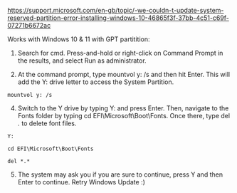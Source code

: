 https://support.microsoft.com/en-gb/topic/-we-couldn-t-update-system-reserved-partition-error-installing-windows-10-46865f3f-37bb-4c51-c69f-07271b6672ac



Works with Windows 10 & 11 with GPT partitition:

1.  Search for cmd. Press-and-hold or right-click on Command Prompt in the results, and select Run as administrator.

2.  At the command prompt, type mountvol y: /s and then hit Enter. This will add the Y: drive letter to access the System Partition.
```
mountvol y: /s
```
4.  Switch to the Y drive by typing Y: and press Enter. Then, navigate to the Fonts folder by typing cd EFI\Microsoft\Boot\Fonts. Once there, type del *.* to delete font files. 
```
Y:
```
```
cd EFI\Microsoft\Boot\Fonts
```
```
del *.*
```
5.  The system may ask you if you are sure to continue, press Y and then Enter to continue. Retry Windows Update :)
